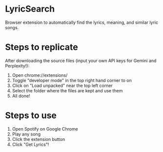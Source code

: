 # LyricSearch
Browser extension to automatically find the lyrics, meaning, and similar lyric songs.

# Steps to replicate
After downloading the source files (input your own API keys for Gemini and Perplexity!):
1. Open chrome://extensions/
2. Toggle "developer mode" in the top right hand corner to on
3. Click on "Load unpacked" near the top left corner
4. Select the folder where the files are kept and use them
5. All done!

# Steps to use
1. Open Spotify on Google Chrome
2. Play any song
3. Click the extension button
4. Click "Get Lyrics"!
